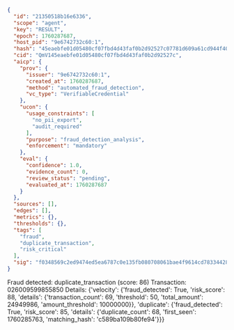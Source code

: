 ```json
{
  "id": "21350518b16e6336",
  "scope": "agent",
  "key": "RESULT",
  "epoch": 1760287687,
  "host_pid": "9e6742732c60:1",
  "hash": "45eaebfe01d05480cf07fbd4d43faf0b2d92527c07781d609a61cd944f40c710",
  "cid": "QmV145eaebfe01d05480cf07fbd4d43faf0b2d92527c",
  "aicp": {
    "prov": {
      "issuer": "9e6742732c60:1",
      "created_at": 1760287687,
      "method": "automated_fraud_detection",
      "vc_type": "VerifiableCredential"
    },
    "ucon": {
      "usage_constraints": [
        "no_pii_export",
        "audit_required"
      ],
      "purpose": "fraud_detection_analysis",
      "enforcement": "mandatory"
    },
    "eval": {
      "confidence": 1.0,
      "evidence_count": 0,
      "review_status": "pending",
      "evaluated_at": 1760287687
    }
  },
  "sources": [],
  "edges": [],
  "metrics": {},
  "thresholds": {},
  "tags": [
    "fraud",
    "duplicate_transaction",
    "risk_critical"
  ],
  "sig": "f0348569c2ed9474ed5ea6787c0e135fb080708061bae4f9614cd78334428404"
}
```

Fraud detected: duplicate_transaction (score: 86)
Transaction: 026009599855850
Details: {'velocity': {'fraud_detected': True, 'risk_score': 88, 'details': {'transaction_count': 69, 'threshold': 50, 'total_amount': 24949986, 'amount_threshold': 10000000}}, 'duplicate': {'fraud_detected': True, 'risk_score': 85, 'details': {'duplicate_count': 68, 'first_seen': 1760285763, 'matching_hash': 'c589ba109b80fe94'}}}